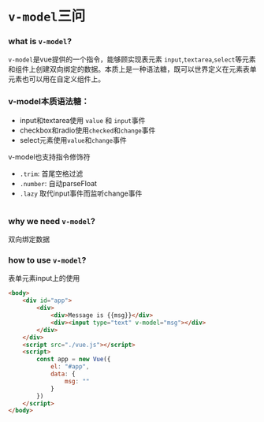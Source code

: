 # `v-model`三问
### what is `v-model`?
`v-model`是vue提供的一个指令，能够顾实现表元素 `input`,`textarea`,`select`等元素和组件上创建双向绑定的数据。本质上是一种语法糖，既可以世界定义在元素表单元素也可以用在自定义组件上。

### v-model本质语法糖：
- input和textarea使用 `value` 和 `input`事件
- checkbox和radio使用`checked`和`change`事件
- select元素使用`value`和`change`事件

v-model也支持指令修饰符
- `.trim`: 首尾空格过滤
- `.number`: 自动parseFloat
- `.lazy` 取代input事件而监听change事件
```js

```
### why we need `v-model`?
双向绑定数据
### how to use `v-model`?
表单元素input上的使用
```html
<body>
    <div id="app">
        <div>
            <div>Message is {{msg}}</div>
            <div><input type="text" v-model="msg"></div>
        </div>
    </div>
    <script src="./vue.js"></script>
    <script>
        const app = new Vue({
            el: "#app",
            data: {
                msg: ""
            }
        })
    </script>
</body>
```